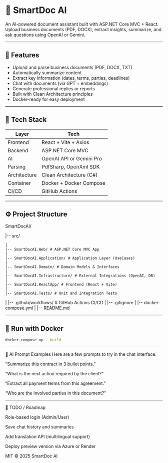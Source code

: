 # 🧠 SmartDoc AI

An AI-powered document assistant built with ASP.NET Core MVC + React.  
Upload business documents (PDF, DOCX), extract insights, summarize, and ask questions using OpenAI or Gemini.

---

## 🚀 Features

- Upload and parse business documents (PDF, DOCX, TXT)
- Automatically summarize content
- Extract key information (dates, terms, parties, deadlines)
- Chat with documents (via GPT + embeddings)
- Generate professional replies or reports
- Built with Clean Architecture principles
- Docker-ready for easy deployment

---

## 🧱 Tech Stack

| Layer        | Tech                     |
| ------------ | ------------------------ |
| Frontend     | React + Vite + Axios     |
| Backend      | ASP.NET Core MVC         |
| AI           | OpenAI API or Gemini Pro |
| Parsing      | PdfSharp, OpenXml SDK    |
| Architecture | Clean Architecture (C#)  |
| Container    | Docker + Docker Compose  |
| CI/CD        | GitHub Actions           |

---

## ⚙️ Project Structure

SmartDocAI/

|-- src/

    |
    |-- SmartDocAI.Web/ # ASP.NET Core MVC App
    |
    |-- SmartDocAI.Application/ # Application Layer (UseCases)
    |
    |-- SmartDocAI.Domain/ # Domain Models & Interfaces
    |
    |-- SmartDocAI.Infrastructure/ # External Integrations (OpenAI, DB)
    |
    |-- SmartDocAI.ReactApp/ # Frontend (React + Vite)
    |
    |-- SmartDocAI.Tests/ # Unit and Integration Tests

|
|-- .github/workflows/ # GitHub Actions CI/CD
|
|-- .gitignore
|
|-- docker-compose.yml
|
|-- README.md

---

## 🐳 Run with Docker

```bash
docker-compose up --build
```

---

🤖 AI Prompt Examples
Here are a few prompts to try in the chat interface:

“Summarize this contract in 3 bullet points.”

“What is the next action required by the client?”

“Extract all payment terms from this agreement.”

“Who are the involved parties in this document?”

---

📌 TODO / Roadmap

Role-based login (Admin/User)

Save chat history and summaries

Add translation API (multilingual support)

Deploy preview version via Azure or Render

MIT © 2025 SmartDoc AI
